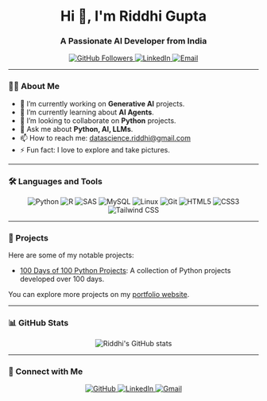 <h1 align="center">Hi 👋, I'm Riddhi Gupta</h1>

<h3 align="center">A Passionate AI Developer from India</h3>

<p align="center">
  <a href="https://github.com/RiddhiAiran" target="_blank">
    <img src="https://img.shields.io/github/followers/RiddhiAiran?label=Follow&style=social" alt="GitHub Followers" />
  </a>
  <a href="https://linkedin.com/in/riddhiairan" target="_blank">
    <img src="https://img.shields.io/badge/LinkedIn-Connect-blue?style=flat&logo=linkedin" alt="LinkedIn" />
  </a>
  <a href="mailto:datascience.riddhi@gmail.com" target="_blank">
    <img src="https://img.shields.io/badge/Email-Contact-red?style=flat&logo=gmail" alt="Email" />
  </a>
</p>

---

### 👩‍💻 About Me

- 🔭 I’m currently working on **Generative AI** projects.
- 🌱 I’m currently learning about **AI Agents**.
- 🤝 I’m looking to collaborate on **Python** projects.
- 💬 Ask me about **Python, AI, LLMs**.
- 📫 How to reach me: [datascience.riddhi@gmail.com](mailto:datascience.riddhi@gmail.com)
- ⚡ Fun fact: I love to explore and take pictures.

---

### 🛠️ Languages and Tools

<p align="center">
  <img src="https://img.shields.io/badge/Python-3776AB?style=for-the-badge&logo=python&logoColor=white" alt="Python" />
  <img src="https://img.shields.io/badge/R-276DC3?style=for-the-badge&logo=r&logoColor=white" alt="R" />
  <img src="https://img.shields.io/badge/SAS-BF94C6?style=for-the-badge&logo=sas&logoColor=white" alt="SAS" />
  <img src="https://img.shields.io/badge/MySQL-4479A1?style=for-the-badge&logo=mysql&logoColor=white" alt="MySQL" />
  <img src="https://img.shields.io/badge/Linux-FCC624?style=for-the-badge&logo=linux&logoColor=black" alt="Linux" />
  <img src="https://img.shields.io/badge/Git-F05032?style=for-the-badge&logo=git&logoColor=white" alt="Git" />
  <img src="https://img.shields.io/badge/HTML5-E34F26?style=for-the-badge&logo=html5&logoColor=white" alt="HTML5" />
  <img src="https://img.shields.io/badge/CSS3-1572B6?style=for-the-badge&logo=css3&logoColor=white" alt="CSS3" />
  <img src="https://img.shields.io/badge/Tailwind_CSS-38B2AC?style=for-the-badge&logo=tailwind-css&logoColor=white" alt="Tailwind CSS" />
</p>

---

### 📂 Projects

Here are some of my notable projects:

- [100 Days of 100 Python Projects](https://github.com/RiddhiAiran/riddhiairan.github.io): A collection of Python projects developed over 100 days.

You can explore more projects on my [portfolio website](https://riddhiairan.github.io/projectsite/).

---

### 📊 GitHub Stats

<p align="center">
  <img src="https://github-readme-stats.vercel.app/api?username=RiddhiAiran&show_icons=true&theme=radical" alt="Riddhi's GitHub stats" />
</p>

---

### 🔗 Connect with Me

<p align="center">
  <a href="https://github.com/RiddhiAiran" target="_blank">
    <img src="https://img.shields.io/badge/GitHub-100000?style=for-the-badge&logo=github&logoColor=white" alt="GitHub" />
  </a>
  <a href="https://linkedin.com/in/riddhiairan" target="_blank">
    <img src="https://img.shields.io/badge/LinkedIn-0A66C2?style=for-the-badge&logo=linkedin&logoColor=white" alt="LinkedIn" />
  </a>
  <a href="mailto:datascience.riddhi@gmail.com" target="_blank">
    <img src="https://img.shields.io/badge/Gmail-D14836?style=for-the-badge&logo=gmail&logoColor=white" alt="Gmail" />
  </a>
</p>
